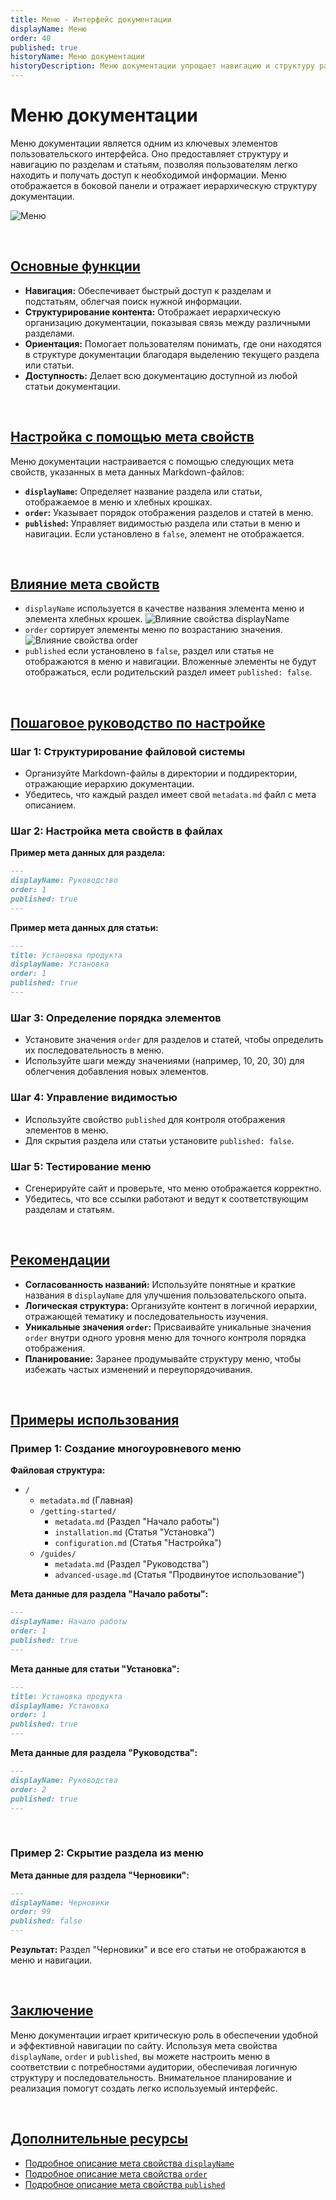 ```yaml
---
title: Меню - Интерфейс документации
displayName: Меню
order: 40
published: true
historyName: Меню документации
historyDescription: Меню документации упрощает навигацию и структуру разделов с помощью мета свойств `displayName`, `order`, `published`.
---
```


# Меню документации

Меню документации является одним из ключевых элементов пользовательского интерфейса. Оно предоставляет структуру и навигацию по разделам и статьям, позволяя
пользователям легко находить и получать доступ к необходимой информации. Меню отображается в боковой панели и отражает иерархическую структуру документации.

![Меню](https://raw.githubusercontent.com/SolarSpaceTech/product-documentation-content/refs/heads/main/ru/documentation/markdown/images/menu.png)

<br/>

## [Основные функции](basic-functions)

- **Навигация:** Обеспечивает быстрый доступ к разделам и подстатьям, облегчая поиск нужной информации.
- **Структурирование контента:** Отображает иерархическую организацию документации, показывая связь между различными разделами.
- **Ориентация:** Помогает пользователям понимать, где они находятся в структуре документации благодаря выделению текущего раздела или статьи.
- **Доступность:** Делает всю документацию доступной из любой статьи документации.

<br/>

## [Настройка с помощью мета свойств](customization-using-meta-properties)

Меню документации настраивается с помощью следующих мета свойств, указанных в мета данных Markdown-файлов:

- **`displayName`:** Определяет название раздела или статьи, отображаемое в меню и хлебных крошках.
- **`order`:** Указывает порядок отображения разделов и статей в меню.
- **`published`:** Управляет видимостью раздела или статьи в меню и навигации. Если установлено в `false`, элемент не отображается.

<br/>

## [Влияние мета свойств](impact-of-meta-properties)

- `displayName` используется в качестве названия элемента меню и элемента хлебных крошек.
![Влияние cвойства displayName](https://raw.githubusercontent.com/SolarSpaceTech/product-documentation-content/refs/heads/main/ru/documentation/markdown/images/display-name.png)
- `order` сортирует элементы меню по возрастанию значения.
![Влияние cвойства order](https://raw.githubusercontent.com/SolarSpaceTech/product-documentation-content/refs/heads/main/ru/documentation/markdown/images/order.png)
- `published` если установлено в `false`, раздел или статья не отображаются в меню и навигации. Вложенные элементы не будут отображаться,
если родительский раздел имеет `published: false`.

<br/>

## [Пошаговое руководство по настройке](step-by-step-setup-guide)

### Шаг 1: Структурирование файловой системы

- Организуйте Markdown-файлы в директории и поддиректории, отражающие иерархию документации.
- Убедитесь, что каждый раздел имеет свой `metadata.md` файл с мета описанием.

### Шаг 2: Настройка мета свойств в файлах

**Пример мета данных для раздела:**

```md
---
displayName: Руководство
order: 1
published: true
---
```

**Пример мета данных для статьи:**

```md
---
title: Установка продукта
displayName: Установка
order: 1
published: true
---
```

### Шаг 3: Определение порядка элементов

- Установите значения `order` для разделов и статей, чтобы определить их последовательность в меню.
- Используйте шаги между значениями (например, 10, 20, 30) для облегчения добавления новых элементов.

### Шаг 4: Управление видимостью

- Используйте свойство `published` для контроля отображения элементов в меню.
- Для скрытия раздела или статьи установите `published: false`.

### Шаг 5: Тестирование меню

- Сгенерируйте сайт и проверьте, что меню отображается корректно.
- Убедитесь, что все ссылки работают и ведут к соответствующим разделам и статьям.

<br/>

## [Рекомендации](recommendations)

- **Согласованность названий:** Используйте понятные и краткие названия в `displayName` для улучшения пользовательского опыта.
- **Логическая структура:** Организуйте контент в логичной иерархии, отражающей тематику и последовательность изучения.
- **Уникальные значения `order`:** Присваивайте уникальные значения `order` внутри одного уровня меню для точного контроля порядка отображения.
- **Планирование:** Заранее продумывайте структуру меню, чтобы избежать частых изменений и переупорядочивания.

<br/>

## [Примеры использования](examples)

### Пример 1: Создание многоуровневого меню

**Файловая структура:**

- `/`
  - `metadata.md` (Главная)
  - `/getting-started/`
    - `metadata.md` (Раздел "Начало работы")
    - `installation.md` (Статья "Установка")
    - `configuration.md` (Статья "Настройка")
  - `/guides/`
    - `metadata.md` (Раздел "Руководства")
    - `advanced-usage.md` (Статья "Продвинутое использование")

**Мета данные для раздела "Начало работы":**

```md
---
displayName: Начало работы
order: 1
published: true
---
```

**Мета данные для статьи "Установка":**

```md
---
title: Установка продукта
displayName: Установка
order: 1
published: true
---
```

**Мета данные для раздела "Руководства":**

```md
---
displayName: Руководства
order: 2
published: true
---
```

<br/>

### Пример 2: Скрытие раздела из меню

**Мета данные для раздела "Черновики":**

```md
---
displayName: Черновики
order: 99
published: false
---
```

**Результат:** Раздел "Черновики" и все его статьи не отображаются в меню и навигации.

<br/>

## [Заключение](conclusion)

Меню документации играет критическую роль в обеспечении удобной и эффективной навигации по сайту. Используя мета свойства `displayName`, `order` и `published`,
вы можете настроить меню в соответствии с потребностями аудитории, обеспечивая логичную структуру и последовательность. Внимательное планирование
и реализация помогут создать легко используемый интерфейс.

<br/>

## [Дополнительные ресурсы](additional-resources)

- [Подробное описание мета свойства `displayName`](/ru/documentation/markdown/meta/display-name)
- [Подробное описание мета свойства `order`](/ru/documentation/markdown/meta/order)
- [Подробное описание мета свойства `published`](/ru/documentation/markdown/meta/published)
